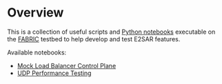 # Overview

This is a collection of useful scripts and [Python notebooks](notebooks/) executable on the [FABRIC](https://portal.fabric-testbed.net) testbed to help develop and test E2SAR features.

Available notebooks:
- [Mock Load Balancer Control Plane](EJFAT/)
- [UDP Performance Testing](UDPPerformanceTesting/)